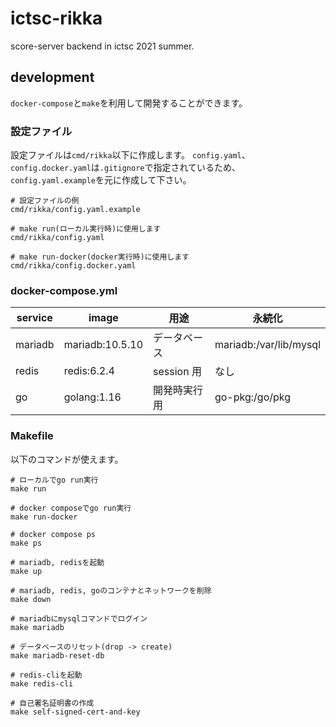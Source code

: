 # ictsc-rikka

score-server backend in ictsc 2021 summer.

## development

`docker-compose`と`make`を利用して開発することができます。

### 設定ファイル

設定ファイルは`cmd/rikka`以下に作成します。
`config.yaml`、`config.docker.yaml`は`.gitignore`で指定されているため、`config.yaml.example`を元に作成して下さい。

```
# 設定ファイルの例
cmd/rikka/config.yaml.example

# make run(ローカル実行時)に使用します
cmd/rikka/config.yaml

# make run-docker(docker実行時)に使用します
cmd/rikka/config.docker.yaml
```

### docker-compose.yml

| service | image           | 用途         | 永続化                 |
| ------- | --------------- | ------------ | ---------------------- |
| mariadb | mariadb:10.5.10 | データベース | mariadb:/var/lib/mysql |
| redis   | redis:6.2.4     | session 用   | なし                   |
| go      | golang:1.16     | 開発時実行用 | go-pkg:/go/pkg         |

### Makefile

以下のコマンドが使えます。

```
# ローカルでgo run実行
make run

# docker composeでgo run実行
make run-docker

# docker compose ps
make ps

# mariadb, redisを起動
make up

# mariadb, redis, goのコンテナとネットワークを削除
make down

# mariadbにmysqlコマンドでログイン
make mariadb

# データベースのリセット(drop -> create)
make mariadb-reset-db

# redis-cliを起動
make redis-cli

# 自己署名証明書の作成
make self-signed-cert-and-key

```
